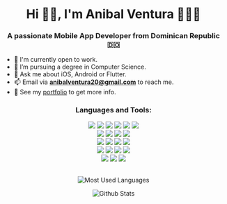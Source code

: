 <h1 align="center">Hi 👋🏽, I'm Anibal Ventura 👨🏽‍💻</h1>
<h3 align="center">A passionate Mobile App Developer from Dominican Republic 🇩🇴</h3>

- 🔭 I'm currently open to work.
- 💼 I’m pursuing a degree in Computer Science.
- 💬 Ask me about iOS, Android or Flutter.
- 📫 Email via **anibalventura20@gmail.com** to reach me.
- 📝 See my [portfolio](https://anibalventura.com) to get more info.

<h3 align="center">Languages and Tools:</h3>

<div align="center">
  <img src="https://img.shields.io/badge/-iOS-808080?style=flat&logo=apple&logoColor=FFFFFF">
  <img src="https://img.shields.io/badge/-Swift-FA7343?style=flat&logo=xcode&logoColor=FFFFFF">
  <img src="http://img.shields.io/badge/-Xcode-1575F9?style=flat&logo=xcode&logoColor=FFFFFF">
  <img src="https://img.shields.io/badge/-Android-3DDC84?style=flat&logo=android&logoColor=FFFFFF">
  <img src="https://img.shields.io/badge/-Kotlin-0095D5?style=flat&logo=kotlin&logoColor=FFFFFF">
  <img src="http://img.shields.io/badge/-Android Studio-3DDC84?style=flat&logo=android-studio&logoColor=FFFFFF">
</div>

<div align="center">
  <img src="https://img.shields.io/badge/-Flutter-02569B?style=flat&logo=flutter&logoColor=FFFFFF">
  <img src="https://img.shields.io/badge/-Dart-0175C2?style=flat&logo=dart&logoColor=FFFFFF">
  <img src="http://img.shields.io/badge/-VS%20Code-007ACC?style=flat&logo=visual%20studio%20code&logoColor=white">
  <img src="https://img.shields.io/badge/-Firebase-FFCA28?style=flat&logo=firebase&logoColor=FFFFFF">
</div>

<div align="center">
  <img src="https://img.shields.io/badge/-.NET-512BD4?style=flat&logo=.net&logoColor=FFFFFF">
  <img src="https://img.shields.io/badge/-C%20Sharp-239120?style=flat&logo=c-sharp&logoColor=FFFFFF">
  <img src="https://img.shields.io/badge/-SQL%20Server-CC2927?style=flat&logo=microsoft-sql-server&logoColor=FFFFFF">
  <img src="http://img.shields.io/badge/-Visual%20Studio-5C2D91?style=flat&logo=visual%20studio%20code&logoColor=white">
</div>

<div align="center">
  <img src = "https://img.shields.io/badge/-JavaScript-F7DF1E?style=flat&logo=javascript&logoColor=white">
  <img src = "https://img.shields.io/badge/-HTML5-E34F26?style=flat&logo=html5&logoColor=white">
  <img src = "https://img.shields.io/badge/-CSS3-1572B6?style=flat&logo=css3&logoColor=white">
  <img src="https://img.shields.io/badge/-Bootstrap-563D7C?style=flat&logo=bootstrap&logoColor=white">
</div>

<div align="center">
  <img src="http://img.shields.io/badge/-MySQL-4479A1?style=flat&logo=mysql&logoColor=white">
  <img src="http://img.shields.io/badge/-Git-F05032?style=flat&logo=git&logoColor=FFFFFF">
  <img src="http://img.shields.io/badge/-Github-181717?style=flat&logo=github&logoColor=FFFFFF">
</div>

<br>

<p align="center">
  <img align="center" src="https://github-readme-stats.vercel.app/api/top-langs/?username=anibalventura&theme=tokyonight&layout=compact" alt="Most Used Languages" />
</p>

<p align="center">
  <img align="center" src="https://github-readme-stats.vercel.app/api?username=anibalventura&show_icons=true&theme=tokyonight" alt="Github Stats" />
</p>

